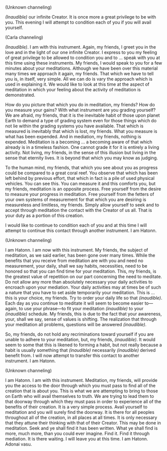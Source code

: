 <p class="channel-type">(Unknown channeling)</p>
<p><em>(Inaudible)</em> our infinite Creator. It is once more a great privilege to be with you. This evening I will attempt to condition each of you if you will avail yourself.</p>
<p class="channel-type">(Carla channeling)</p>
<p><em>(Inaudible)</em>. I am with this instrument. Again, my friends, I greet you in the love and in the light of our one infinite Creator. I express to you my feeling of great privilege to be allowed to condition you and to … speak with you at this time using these instruments. My friends, I would speak to you for a few minutes about your meditations. Although we have been over this material many times we approach it again, my friends. That which we have to tell you is, in itself, very simple. All we can do is vary the approach which is used in explaining it. We would like to look at this time at the aspect of meditation in which your feeling about the activity of meditation is demonstrated.</p>
<p>How do you picture that which you do in meditation, my friends? How do you measure your gains? With what instrument are you grading yourself? We are afraid, my friends, that it is the inevitable habit of those upon planet Earth to demand a type of grading system even for those things which do not lie within the grading systems you have available. That which is measured is inevitably that which is lost, my friends. What you measure is what has been expended. And in mediation, my friends, nothing is expended. Meditation is a becoming … a becoming aware of that which already is in a timeless fashion. One cannot grade it for it is entirely a living activity. Not living, my friends, in the sense of this illusion but living in the sense that eternity lives. It is beyond that which you may know as judging.</p>
<p>To the human mind, my friends, that which you see about you as progress could be compared to a great coral reef. You observe that which has been left behind by previous effort, that which in fact is a pile of used physical vehicles. You can see this. You can measure it and this comforts you, but my friends, meditation is an opposite process. Free yourself from the desire to measure your progress in meditation. Free yourself from the fetters of your own systems of measurement for that which you are desiring is measureless and limitless, my friends. Simply allow yourself to seek and to accept through meditation the contact with the Creator of us all. That is your duty as a portion of this creation.</p>
<p>I would like to continue to condition each of you and at this time I will attempt to continue this contact through another instrument. I am Hatonn.</p>
<p class="channel-type">(Unknown channeling)</p>
<p>I am Hatonn. I am now with this instrument. My friends, the subject of meditation, as we said earlier, has been gone over many times. While the benefits that you receive from meditation are with you and need no measurement, your daily, shall we say habits, necessities, need to be honored so that you can find time for your meditation. This, my friends, is the greatest value of repetition on our part concerning the need to meditate. Do not allow any more than absolutely necessary your daily activities to encroach upon your mediation. Your daily activities may at times be of such a nature that you have to set aside temporarily your meditation. This is … this is your choice, my friends. Try to order your daily life so that <em>(inaudible)</em>. Each day as you continue to meditate it will seem to become easier to—again, to use your phrase—to fit your meditation <em>(inaudible)</em> to your <em>(inaudible)</em> schedule. My friends, this is due to the fact that your awareness, your, shall we say, sense of values is shifting. The realization that through your meditation all problems, questions will be answered <em>(inaudible)</em>.</p>
<p>So, my friends, do not hold any recriminations toward yourself if you are unable to adhere to your meditation, but, my friends, <em>(inaudible)</em>. It would seem to some that this is likened to forming a habit, but not really because a habit is usually something that <em>(inaudible)</em> necessarily <em>(inaudible)</em> derived benefit from. I will now attempt to transfer this contact to another instrument. I am Hatonn.</p>
<p class="channel-type">(Unknown channeling)</p>
<p>I am Hatonn. I am with this instrument. Meditation, my friends, will provide you the access to the door through which you must pass to find all of the creation that is about you. This is what we are attempting to bring to those on Earth who will avail themselves to truth. We are trying to lead them to that doorway through which they must pass in order to experience all of the benefits of their creation. It is a very simple process. Avail yourself to meditation and you will surely find the doorway. It is there for all peoples throughout all of the creation, in all places at all times. It is only necessary that they attune their thinking with that of their Creator. This may be done in meditation. Seek and ye shall find it has been written. What ye shall find is more, much more, than you could ever imagine. Find it. Find it through mediation. It is there waiting. I will leave you at this time. I am Hatonn. Adonai vasu.</p>